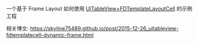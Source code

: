 一个基于 Frame Layout 如何使用 [UITableView+FDTemplateLayoutCell](https://github.com/forkingdog/UITableView-FDTemplateLayoutCell) 的示例工程

相关博文: https://skyline75489.github.io/post/2015-12-26_uitableview-fdtemplatecell-dynamic-frame.html